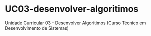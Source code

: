 # UC03-desenvolver-algoritimos
Unidade Curricular 03 - Desenvolver Algoritimos (Curso Técnico em Desenvolvimento de Sistemas)
